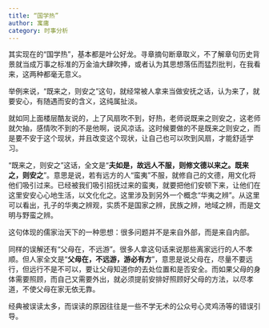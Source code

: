 ```yaml
---
title: “国学热”
author: 寓庸
category: 时事分析
---
```

其实现在的“国学热”，基本都是叶公好龙。寻章摘句断章取义，不了解章句历史背景就当成万事之标准的万金油大肆吹捧，或者认为其思想落伍而猛烈批判，在我看来，这两种都毫无意义。  

举例来说，“既来之，则安之”这句，就经常被人拿来当做安抚之话，认为来了，就要安心，有随遇而安的含义，这纯属扯淡。  

就如同上面楼层酷友说的，上了风扇吹不到，好热，老师说既来之则安之，这老师就欠抽，感情吹不到的不是他啊，说风凉话。这时候要做的不是既来之则安之，而是要不安于这个现状，并且改变这个现状，让自己也可以吹到风扇，才能舒适学习。  

“既来之，则安之”这话，全文是“**夫如是，故远人不服，则修文德以来之。既来之，则安之**”。意思是说，若有远方的人“蛮夷”不服，就修自己的文德，用文化将他们吸引过来。已经被我们吸引招抚过来的蛮夷，就要把他们安顿下来，让他们在这里安安心心地生活，以文化化之。这里涉及到另外一个概念“华夷之辨”。从这里可以看出，孔子的华夷之辨观，实质不是国家之辨，民族之辨，地域之辨，而是文明与野蛮之辨。  

这句体现的儒家治天下的一种思想：很多问题并不是来自外部，而是来自内部。  

同样的误解还有“父母在，不远游”。很多人拿这句话来说那些离家远行的人不孝顺。但人家全文是“**父母在，不远游，游必有方**”，意思是说父母在，尽量不要远行，但远行不是不可以，要让父母知道你的去处位置和是否安全。而如果父母的身体需要照顾，而自己又需要外出，就必须提前安排好照顾好父母的方法，以尽孝道，不使父母在家无依无靠。  

经典被误读太多，而误读的原因往往是一些不学无术的公众号心灵鸡汤等的错误引导。